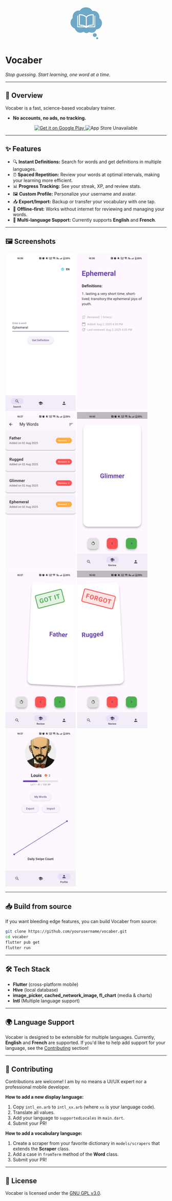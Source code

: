 <p align="center">
  <img src="assets/icon/app_icon.png" alt="Vocaber App Icon" width="120"/>
</p>

# Vocaber

*Stop guessing. Start learning, one word at a time.*

---

## 🚀 Overview

Vocaber is a fast, science-based vocabulary trainer.
- **No accounts, no ads, no tracking.**

<p align="center">
  <a href="https://play.google.com/store/apps/details?id=your.package.name">
    <img src="docs/google-play.png" alt="Get it on Google Play" height="80"/>
  </a>
  <img src="docs/apple-store-unavailable.svg" alt="App Store Unavailable" height="80"/>
</p>

---

## ✨ Features

- 🔍 **Instant Definitions:** Search for words and get definitions in multiple languages.
- ⏰ **Spaced Repetition:** Review your words at optimal intervals, making your learning more efficient.
- 📊 **Progress Tracking:** See your streak, XP, and review stats.
- 🖼️ **Custom Profile:** Personalize your username and avatar.
- 📤 **Export/Import:** Backup or transfer your vocabulary with one tap.
- 🌙 **Offline-first:** Works without internet for reviewing and managing your words.
- 🧩 **Multi-language Support:** Currently supports **English** and **French**.

---

## 🖼️ Screenshots

  <img src="docs/screenshots/en/search-screen.jpg" alt="Search Screen" width="220"/>
  <img src="docs/screenshots/en/definition-screen.jpg" alt="Definition Screen" width="220"/>
  <img src="docs/screenshots/en/list-screen.jpg" alt="Word List Screen" width="220"/>
  <img src="docs/screenshots/en/flashcard-screen.jpg" alt="Flashcard Review" width="220"/>
  <img src="docs/screenshots/en/known-flashcard.jpg" alt="Known Flashcard" width="220"/>
  <img src="docs/screenshots/en/forgot-flashcard.jpg" alt="Forgot Flashcard" width="220"/>
  <img src="docs/screenshots/en/profile-screen.jpg" alt="Profile Screen" width="220"/>
</p>

---

## 📥 Build from source

If you want bleeding edge features, you can build Vocaber from source:

```sh
git clone https://github.com/yourusername/vocaber.git
cd vocaber
flutter pub get
flutter run
```

---

## 🛠️ Tech Stack

- **Flutter** (cross-platform mobile)
- **Hive** (local database)
- **image_picker, cached_network_image, fl_chart** (media & charts)
- **Intl** (Multiple language support)

---

## 🌍 Language Support

Vocaber is designed to be extensible for multiple languages.
Currently, **English** and **French** are supported.
If you'd like to help add support for your language, see the [Contributing](#-contributing) section!

---

## 🤝 Contributing

Contributions are welcome! I am by no means a UI/UX expert nor a professional mobile developer.

**How to add a new display language:**
1. Copy `intl_en.arb` to `intl_xx.arb` (where `xx` is your language code).
2. Translate all values.
3. Add your language to `supportedLocales` in `main.dart`.
4. Submit your PR!

**How to add a vocabulary language:**
1. Create a scraper from your favorite dictionary in `models/scrapers` that extends the **Scraper** class.
2. Add a case in `fromTerm` method of the **Word** class.
3. Submit your PR!

---

## 📄 License

Vocaber is licensed under the [GNU GPL v3.0](https://www.gnu.org/licenses/gpl-3.0.html).
